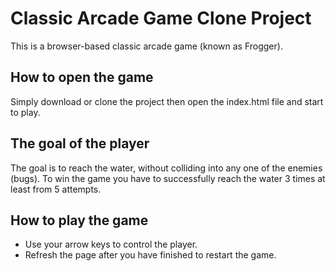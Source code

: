 # Classic Arcade Game Clone Project
This is a browser-based classic arcade game (known as Frogger).

## How to open the game

Simply download or clone the project then open the index.html file and start to play.

## The goal of the player

The goal is to reach the water, without colliding into any one of the enemies (bugs).
To win the game you have to successfully reach the water 3 times at least from 5 attempts.

## How to play the game

* Use your arrow keys to control the player.
* Refresh the page after you have finished to restart the game.
